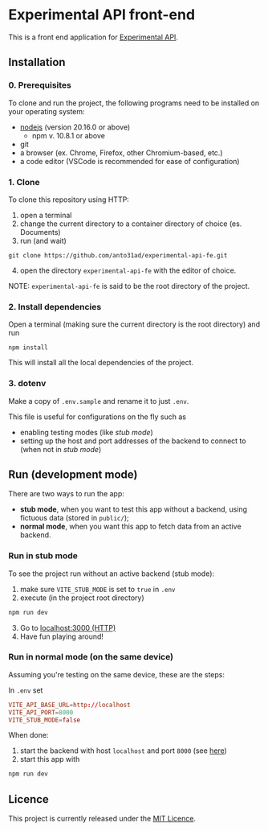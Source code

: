 # Experimental API front-end

This is a front end application for [Experimental API](https://github.com/anto31ad/experimental-api).

## Installation

### 0. Prerequisites

To clone and run the project, the following programs need to be installed on your operating system:

- [nodejs](https://nodejs.org/en) (version 20.16.0 or above)
    - npm v. 10.8.1 or above
- git
- a browser (ex. Chrome, Firefox, other Chromium-based, etc.)
- a code editor (VSCode is recommended for ease of configuration)

### 1. Clone

To clone this repository using HTTP:
1. open a terminal
2. change the current directory to a container directory of choice (es. Documents)
3. run (and wait)

```
git clone https://github.com/anto31ad/experimental-api-fe.git
```

4. open the directory `experimental-api-fe` with the editor of choice.

NOTE: `experimental-api-fe` is said to be the root directory of the project.

### 2. Install dependencies

Open a terminal (making sure the current directory is the root directory) and run

```
npm install
```

This will install all the local dependencies of the project.  

### 3. dotenv

Make a copy of `.env.sample` and rename it to just `.env`.

This file is useful for configurations on the fly such as
- enabling testing modes (like *stub mode*)
- setting up the host and port addresses of the backend to connect to (when not in *stub mode*)

## Run (development mode)

There are two ways to run the app:

- **stub mode**, when you want to test this app without a backend, using fictuous data (stored in `public/`);
- **normal mode**, when you want this app to fetch data from an active backend.

### Run in stub mode

To see the project run without an active backend (stub mode):

1. make sure `VITE_STUB_MODE` is set to `true` in `.env`
2. execute (in the project root directory)

```bash
npm run dev
```

3. Go to [localhost:3000 (HTTP)](http://localhost:3000)
4. Have fun playing around!


### Run in normal mode (on the same device)

Assuming you're testing on the same device, these are the steps:

In `.env` set

```conf
VITE_API_BASE_URL=http://localhost
VITE_API_PORT=8000
VITE_STUB_MODE=false
```

When done:

1. start the backend with host `localhost` and port `8000` (see [here](https://github.com/anto31ad/experimental-api))
2. start this app with

```bash
npm run dev
```


## Licence

This project is currently released under the [MIT Licence](./LICENCE.txt).
